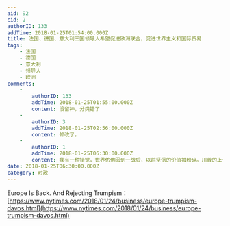 ```yaml
---
aid: 92
cid: 2
authorID: 133
addTime: 2018-01-25T01:54:00.000Z
title: 法国、德国、意大利三国领导人希望促进欧洲联合，促进世界主义和国际贸易
tags:
    - 法国
    - 德国
    - 意大利
    - 领导人
    - 欧洲
comments:
    -
        authorID: 133
        addTime: 2018-01-25T01:55:00.000Z
        content: 没留神，分类错了
    -
        authorID: 3
        addTime: 2018-01-25T02:56:00.000Z
        content: 修改了。
    -
        authorID: 1
        addTime: 2018-01-25T06:30:00.000Z
        content: 我有一种错觉，世界仿佛回到一战后，以前坚信的价值被粉碎。川普的上台，中国的“崛起”，互联网“主权”……欧洲老牌对价值的回归吧
date: 2018-01-25T06:30:00.000Z
category: 时政
---
```


Europe Is Back. And Rejecting Trumpism： [https://www.nytimes.com/2018/01/24/business/europe-trumpism-davos.html](https://www.nytimes.com/2018/01/24/business/europe-trumpism-davos.html)
